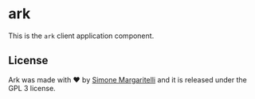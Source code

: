 # ark

This is the `ark` client application component.

## License

Ark was made with ♥  by [Simone Margaritelli](https://www.evilsocket.net/) and it is released under the GPL 3 license.

